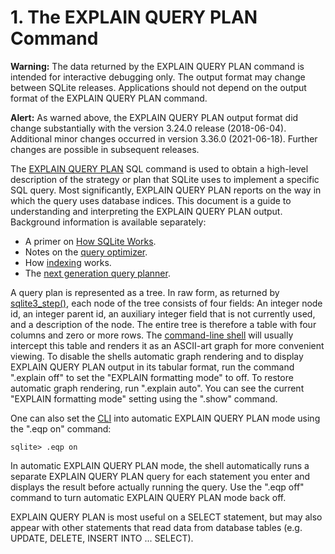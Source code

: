 # 1\. The EXPLAIN QUERY PLAN Command



**Warning:** The data returned by the EXPLAIN QUERY PLAN command is 
intended for interactive debugging only. The output format may change
between SQLite releases. Applications should not depend on the output
format of the EXPLAIN QUERY PLAN command.




**Alert:** As warned above, the EXPLAIN QUERY PLAN output format did
change substantially with the version 3\.24\.0 release (2018\-06\-04\).
Additional minor changes occurred in version 3\.36\.0 (2021\-06\-18\).
Further changes are possible in subsequent releases.




The [EXPLAIN QUERY PLAN](lang_explain.html) SQL command is used to obtain a high\-level
description of the strategy or plan that SQLite uses to implement a specific
SQL query. Most significantly, EXPLAIN QUERY PLAN reports on the way in 
which the query uses database indices. This document is a guide to
understanding and interpreting the EXPLAIN QUERY PLAN output. Background
information is available separately:



* A primer on [How SQLite Works](howitworks.html).
* Notes on the [query optimizer](optoverview.html).
* How [indexing](queryplanner.html) works.
* The [next generation query planner](queryplanner-ng.html).


A query plan is represented as a tree.
In raw form, as returned by [sqlite3\_step()](c3ref/step.html), each node of the tree
consists of four fields: An integer node id, an integer parent id,
an auxiliary integer field that is not currently used, and a description
of the node.
The entire tree is therefore a table with four columns and zero or more
rows.
The [command\-line shell](cli.html) will usually intercept this table and renders
it as an ASCII\-art graph for more convenient viewing. To disable the
shells automatic graph rendering and to display EXPLAIN QUERY PLAN
output in its tabular format, run the command ".explain off" to set
the "EXPLAIN formatting mode" to off. To restore automatic graph rendering,
run ".explain auto". You can see the current "EXPLAIN formatting mode" 
setting using the ".show" command.



One can also set the [CLI](cli.html) into automatic EXPLAIN QUERY PLAN mode
using the ".eqp on" command:




```
sqlite> .eqp on

```

 In automatic EXPLAIN QUERY PLAN mode, the shell automatically runs
a separate EXPLAIN QUERY PLAN query for each statement you enter and
displays the result before actually running the query. Use the
".eqp off" command to turn automatic EXPLAIN QUERY PLAN mode back off.



EXPLAIN QUERY PLAN is most useful on a SELECT statement,
but may also appear with other statements that read data from database
tables (e.g. UPDATE, DELETE, INSERT INTO ... SELECT).



